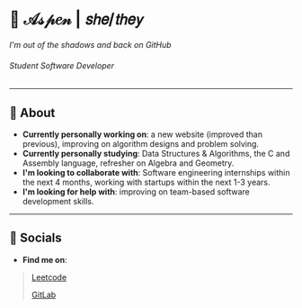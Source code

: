 <!--
  ✨ Aspen's GitHub README ✨
-->
# 👋 𝒜𝓈𝓅𝑒𝓃 | 𝘴𝘩𝘦/𝘵𝘩𝘦𝘺
*I'm out of the shadows and back on GitHub*
###### *Student Software Developer*
---
## 🎨 About
- __Currently personally working on__: a new website (improved than previous), improving on algorithm designs and problem solving.
- __Currently personally studying__: Data Structures & Algorithms, the C and Assembly language, refresher on Algebra and Geometry.
- __I'm looking to collaborate with__: Software engineering internships within the next 4 months, working with startups within the next 1-3 years.
- __I'm looking for help with__: improving on team-based software development skills.
---
## 💬 Socials
- __Find me on__: 
> <a href="https://leetcode.com/teenyPaws">Leetcode</a>
> 
> <a href="https://gitlab.com/teenyPaws">GitLab</a>

